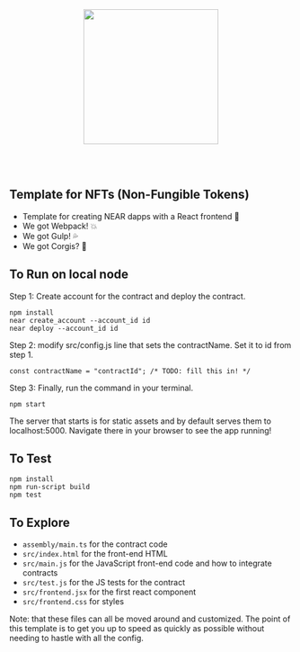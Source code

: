 <br />
<br />

<p align="center">
<img src="https://nearprotocol.com/wp-content/themes/near-19/assets/img/logo.svg?t=1553011311" width="240">
</p>

<br />
<br />

## Template for NFTs (Non-Fungible Tokens)

* Template for creating NEAR dapps with a React frontend 🐲
* We got Webpack! 💥
* We got Gulp! 💦
* We got Corgis? 🐶


## To Run on local node
Step 1: Create account for the contract and deploy the contract.
```
npm install
near create_account --account_id id
near deploy --account_id id
```

Step 2:
modify src/config.js line that sets the contractName. Set it to id from step 1.
```
const contractName = "contractId"; /* TODO: fill this in! */
```

Step 3:
Finally, run the command in your terminal.
```
npm start
```
The server that starts is for static assets and by default serves them to localhost:5000. Navigate there in your browser to see the app running!


## To Test

```
npm install
npm run-script build
npm test
```

## To Explore

- `assembly/main.ts` for the contract code
- `src/index.html` for the front-end HTML
- `src/main.js` for the JavaScript front-end code and how to integrate contracts
- `src/test.js` for the JS tests for the contract
- `src/frontend.jsx` for the first react component
- `src/frontend.css` for styles

Note: that these files can all be moved around and customized. The point of this template is to get you up to speed as quickly as possible without needing to hastle with all the config.
